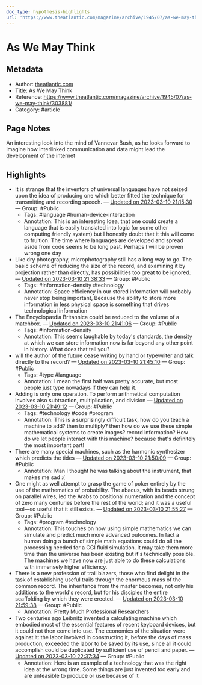 ```yaml
---
doc_type: hypothesis-highlights
url: 'https://www.theatlantic.com/magazine/archive/1945/07/as-we-may-think/303881/'
---
```


# As We May Think

## Metadata
- Author: [theatlantic.com]()
- Title: As We May Think
- Reference: https://www.theatlantic.com/magazine/archive/1945/07/as-we-may-think/303881/
- Category: #article

## Page Notes
An interesting look into the mind of Vannevar Bush, as he looks forward to imagine how interlinked communication and data might lead the development of the internet
## Highlights
- It is strange that the inventors of universal languages have not seized upon the idea of producing one which better fitted the technique for transmitting and recording speech. — [Updated on 2023-03-10 21:15:30](https://hyp.is/mOTXvL-yEe2QRYe0IJFHLg/www.theatlantic.com/magazine/archive/1945/07/as-we-may-think/303881/) — Group: #Public
    - Tags:  #language  #human-device-interaction 
    - Annotation: This is an interesting Idea, that one could create a language that is easily translated into logic (or some other computing friendly system) but I honestly doubt that it this will come to fruition. The time where languages are developed and spread aside from code seems to be long past. Perhaps I will be proven wrong one day
- Like dry photography, microphotography still has a long way to go. The basic scheme of reducing the size of the record, and examining it by projection rather than directly, has possibilities too great to be ignored. — [Updated on 2023-03-10 21:38:33](https://hyp.is/0P_YOL-1Ee2IM-ME5eDGXg/www.theatlantic.com/magazine/archive/1945/07/as-we-may-think/303881/) — Group: #Public
    - Tags:  #information-density  #technology 
    - Annotation: Space efficiency in our stored information will probably never stop being important, Because the ability to store more information in less physical space is something that drives technological information
- The Encyclopædia Britannica could be reduced to the volume of a matchbox. — [Updated on 2023-03-10 21:41:06](https://hyp.is/LBZ0Fr-2Ee2ajl_Xea0IPA/www.theatlantic.com/magazine/archive/1945/07/as-we-may-think/303881/) — Group: #Public
    - Tags:  #information-density 
    - Annotation: This seems laughable by today's standards, the density at which we can store information now is far beyond any other point in history. What does that tell you?
- will the author of the future cease writing by hand or typewriter and talk directly to the record? — [Updated on 2023-03-10 21:45:10](https://hyp.is/oGcRaL-2Ee2Xtg9HWziQKQ/www.theatlantic.com/magazine/archive/1945/07/as-we-may-think/303881/) — Group: #Public
    - Tags:  #type  #language 
    - Annotation: I mean the first half was pretty accurate, but most people just type nowadays if they can help it.
- Adding is only one operation. To perform arithmetical computation involves also subtraction, multiplication, and division — [Updated on 2023-03-10 21:49:12](https://hyp.is/TarQOr-3Ee2fbFfAU3DXMQ/www.theatlantic.com/magazine/archive/1945/07/as-we-may-think/303881/) — Group: #Public
    - Tags:  #technology  #code  #program 
    - Annotation: This is a surprisingly difficult task, how do you teach a machine to add? then to multiply? then how do we use these simple mathematical systems to create images? record information? How do we let people interact with this machine? because that's definitely the most important part!
- There are many special machines, such as the harmonic synthesizer which predicts the tides — [Updated on 2023-03-10 21:50:09](https://hyp.is/b8M3jr-3Ee24pPPZkP4Lpg/www.theatlantic.com/magazine/archive/1945/07/as-we-may-think/303881/) — Group: #Public
    - Annotation: Man I thought he was talking about the instrument, that makes me sad :(
- One might as well attempt to grasp the game of poker entirely by the use of the mathematics of probability. The abacus, with its beads strung on parallel wires, led the Arabs to positional numeration and the concept of zero many centuries before the rest of the world; and it was a useful tool—so useful that it still exists. — [Updated on 2023-03-10 21:55:27](https://hyp.is/LUBXGr-4Ee2FxXdD9ilzpw/www.theatlantic.com/magazine/archive/1945/07/as-we-may-think/303881/) — Group: #Public
    - Tags:  #program  #technology 
    - Annotation: This touches on how using simple mathematics we can simulate and predict much more advanced outcomes. In fact a human doing a bunch of simple math equations could do all the processing needed for a CGI fluid simulation. It may take them more time than the universe has been existing but it's technically possible. The machines we have now are just able to do these calculations with immensely higher efficiency.
- There is a new profession of trail blazers, those who find delight in the task of establishing useful trails through the enormous mass of the common record. The inheritance from the master becomes, not only his additions to the world's record, but for his disciples the entire scaffolding by which they were erected. — [Updated on 2023-03-10 21:59:38](https://hyp.is/w1T4eL-4Ee2QZcsjGAEg2A/www.theatlantic.com/magazine/archive/1945/07/as-we-may-think/303881/) — Group: #Public
    - Annotation: Pretty Much Professional Researchers
- Two centuries ago Leibnitz invented a calculating machine which embodied most of the essential features of recent keyboard devices, but it could not then come into use. The economics of the situation were against it: the labor involved in constructing it, before the days of mass production, exceeded the labor to be saved by its use, since all it could accomplish could be duplicated by sufficient use of pencil and paper. — [Updated on 2023-03-10 22:37:34](https://hyp.is/yZfEFL-tEe2IPC8f8KtQ_Q/www.theatlantic.com/magazine/archive/1945/07/as-we-may-think/303881/) — Group: #Public
    - Annotation: Here is an example of a technology that was the right idea at the wrong time. Some things are just invented too early and are unfeasible to produce or use because of it



